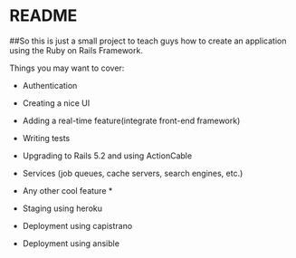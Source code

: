 # README

##So this is just a small project to teach guys how to create an application using the Ruby on Rails Framework.

Things you may want to cover:

* Authentication

* Creating a nice UI

* Adding a real-time feature(integrate front-end framework)

* Writing tests

* Upgrading to Rails 5.2 and using ActionCable

* Services (job queues, cache servers, search engines, etc.)

* Any other cool feature *

* Staging using heroku

* Deployment using capistrano

* Deployment using ansible
